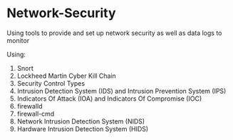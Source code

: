 # Network-Security
Using tools to provide and set up network security as well as data logs to monitor

Using:
1. Snort
2. Lockheed Martin Cyber Kill Chain
3. Security Control Types
4. Intrusion Detection System (IDS) and Intrusion Prevention System (IPS)
5. Indicators Of Attack (IOA) and Indicators Of Compromise (IOC)
6. firewalld
7. firewall-cmd
8. Network Intrusion Detection System (NIDS)
9. Hardware Intrusion Detection System (HIDS)
